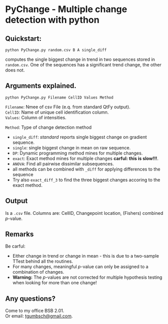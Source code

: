 # PyChange - Multiple change detection with python

## Quickstart:

```
python PyChange.py random.csv B A single_diff
```

computes the single biggest change in trend in two sequences stored in `random.csv`. One of the sequences has a significant trend change, the other does not.   

## Arguments explained. 

```
python PyChange.py Filename CellID Values Method
```

`Filename`: Nmee of csv File (e.q. from standard QtFy output).   
`CellID`: Name of unique cell identification column.   
`Values`: Column of intensities.  

`Method`: Type of change detection method
- `single_diff`: *standard* reports single biggest change on gradient sequence.  
- `single`: single biggest change in mean on raw sequence.  
- `DP`: Dynamic programming method mines for multiple changes.  
- `exact`: Exact method mines for multiple changes **carful: this is slow!!!**.   
- `ANOVA`: Find all pairwise dissimilar subsequences.  
- all methods can be combined with `_diff` for applying differences to the sequence
- Try also `exact_diff_3` to find the three biggest changes accoring to the exact method. 


## Output

Is a `.csv` file. Columns are: CellID, Changepoint location, (Fishers) combined $p$-value.  

## Remarks  

Be carful:  
- Either change in trend or change in mean - this is due to a two-sample TTest behind all the routines.  
- For many changes, meaningful $p$-value can only be assigned to a combination of changes.   
- **Warning:** The $p$-values are not corrected for multiple hypothesis testing when looking for more than one change!  


## Any questions?  

Come to my office BSB 2.01.   
Or email: tgumbsch@gmail.com. 
